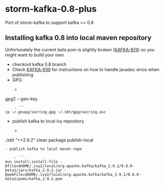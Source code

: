 storm-kafka-0.8-plus
====================

Port of storm-kafka to support kafka >= 0.8

## Installing kafka 0.8 into local maven repository

Unfortunately the current beta pom is slightly broken ([KAFKA-974](https://issues.apache.org/jira/browse/KAFKA-974)) so you might want to build your own

- checkout kafka 0.8 branch
- Check [KAFKA-939](https://issues.apache.org/jira/browse/KAFKA-939) for instructions on how to handle javadoc erros when publishing
- GPG:
    -  ```
gpg2 --gen-key
```
    - ```
cp ~/.gnupg/secring.gpg ~/.sbt/gpg/secring.asc
```
- publish kafka to local ivy repository
    - ```
./sbt "++2.9.2" clean package publish-local
```
- publish kafka to local maven repo

    - ```
mvn install:install-file -Dfile=$HOME/.ivy2/local/org.apache.kafka/kafka_2.9.2/0.8.0-beta1/jars/kafka_2.9.2.jar -DpomFile=$HOME/.ivy2/local/org.apache.kafka/kafka_2.9.2/0.8.0-beta1/poms/kafka_2.9.2.pom
```


